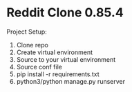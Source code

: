 # Reddit Clone 0.85.4

Project Setup:
  1. Clone repo
  2. Create virtual environment
  3. Source to your virtual environment
  4. Source conf file
  5. pip install -r requirements.txt
  6. python3/python manage.py runserver
